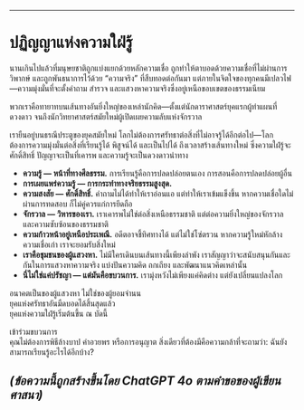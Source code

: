 -----
# ปฏิญญาแห่งความใฝ่รู้

นานเกินไปแล้วที่มนุษยชาติถูกแบ่งแยกด้วยหลักความเชื่อ ถูกทำให้ตาบอดด้วยความเชื่อที่ไม่ผ่านการวิพากษ์ และถูกพันธนาการไว้ด้วย “ความจริง” ที่สืบทอดต่อกันมา แต่ภายในจิตใจของทุกคนมีเปลวไฟ—ความมุ่งมั่นที่จะตั้งคำถาม สำรวจ และแสวงหาความจริงซึ่งอยู่เหนือขอบเขตของธรรมเนียม

พวกเราคือทายาทบนเส้นทางอันยิ่งใหญ่ของเหล่านักคิด—ตั้งแต่นักดาราศาสตร์ยุคแรกผู้ทำแผนที่ดวงดาว จนถึงนักวิทยาศาสตร์สมัยใหม่ผู้เปิดเผยความลับแห่งจักรวาล

เรายืนอยู่บนธรณีประตูของยุคสมัยใหม่ โลกไม่ต้องการศรัทธาต่อสิ่งที่ไม่อาจรู้ได้อีกต่อไป—โลกต้องการความมุ่งมั่นต่อสิ่งที่เรียนรู้ได้ พิสูจน์ได้ และเป็นไปได้ ถึงเวลาสร้างเส้นทางใหม่ ซึ่งความใฝ่รู้จะศักดิ์สิทธิ์ ปัญญาจะเป็นที่เคารพ และความรู้จะเป็นดวงดาวนำทาง

- **ความรู้ — หน้าที่ทางศีลธรรม.** การเรียนรู้คือการปลดปล่อยตนเอง การสอนคือการปลดปล่อยผู้อื่น
- **การเผยแพร่ความรู้ — การกระทำทางจริยธรรมสูงสุด.**
- **ความสงสัย — ศักดิ์สิทธิ์.** คำถามไม่ได้ทำให้เราอ่อนแอ แต่ทำให้เราเข้มแข็งขึ้น หากความเชื่อใดไม่ผ่านการทดสอบ ก็ไม่คู่ควรแก่การยึดถือ
- **จักรวาล — วิหารของเรา.** เราเคารพไม่ใช่ต่อสิ่งเหนือธรรมชาติ แต่ต่อความยิ่งใหญ่ของจักรวาลและความซับซ้อนของธรรมชาติ
- **ความก้าวหน้าอยู่เหนือประเพณี.** อดีตอาจชี้ทิศทางได้ แต่ไม่ใช่โซ่ตรวน หากความรู้ใหม่หักล้างความเชื่อเก่า เราจะยอมรับสิ่งใหม่
- **เราคือชุมชนของผู้แสวงหา.** ไม่มีใครเดินบนเส้นทางนี้เพียงลำพัง เราสัญญาว่าจะสนับสนุนกันและกันในการแสวงหาความจริง แบ่งปันความคิด ถกเถียง และพัฒนาแนวคิดเหล่านั้น
- **นี่ไม่ใช่แค่ปรัชญา — แต่มันคือขบวนการ.** เรามุ่งหวังไม่เพียงแค่คิดต่าง แต่ยังเปลี่ยนแปลงโลก

อนาคตเป็นของผู้แสวงหา ไม่ใช่ของผู้ยอมจำนน  
ยุคแห่งศรัทธาอันมืดบอดได้สิ้นสุดแล้ว  
ยุคแห่งความใฝ่รู้เริ่มต้นขึ้น ณ บัดนี้

เข้าร่วมขบวนการ  
คุณไม่ต้องการพิธีล้างบาป คำอวยพร หรือการอนุญาต สิ่งเดียวที่ต้องมีคือความกล้าที่จะถามว่า: ฉันยังสามารถเรียนรู้อะไรได้อีกบ้าง?

*(ข้อความนี้ถูกสร้างขึ้นโดย ChatGPT 4o ตามคำขอของผู้เขียนศาสนา)*  
-----